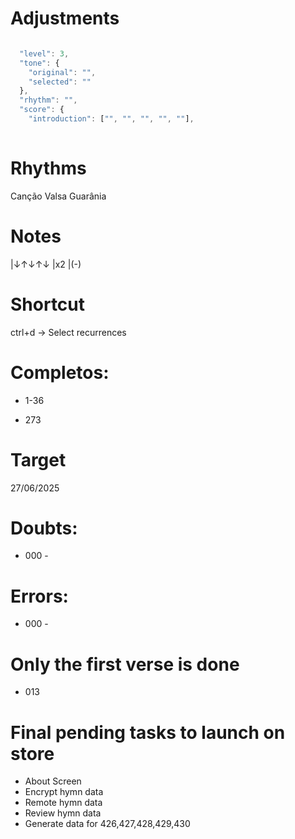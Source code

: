 # Adjustments

```js

  "level": 3,
  "tone": {
    "original": "",
    "selected": ""
  },
  "rhythm": "",
  "score": {
    "introduction": ["", "", "", "", ""],
	
```

# Rhythms

Canção
Valsa
Guarânia

# Notes

|↓↑↓↑↓
|x2
|(-)

# Shortcut

ctrl+d -> Select recurrences

# Completos:

- 1-36

- 273

# Target

27/06/2025


# Doubts:

- 000 - 

# Errors:

- 000 - 



# Only the first verse is done

- 013



# Final pending tasks to launch on store

- About Screen
- Encrypt hymn data
- Remote hymn data
- Review hymn data
- Generate data for 426,427,428,429,430